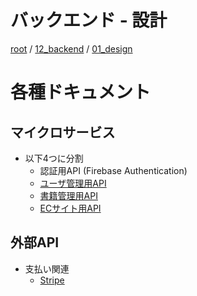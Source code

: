 # バックエンド - 設計

[root](./../../../README.md) 
/ [12_backend](./../README.md) 
/ [01_design](./README.md)

# 各種ドキュメント

## マイクロサービス

* 以下4つに分割
  * 認証用API (Firebase Authentication)
  * [ユーザ管理用API](./../21_user_api/README.md)
  * [書籍管理用API](./../22_book_api/README.md)
  * [ECサイト用API](./../23_store_api/README.md)

## 外部API

* 支払い関連
  * [Stripe](./../31_stripe/README.md)
